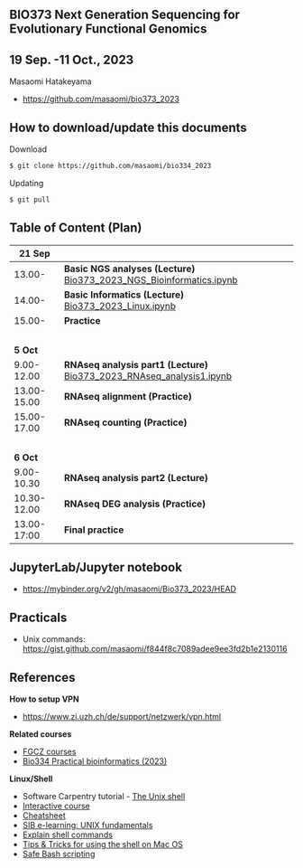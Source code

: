 ## BIO373 Next Generation Sequencing for Evolutionary Functional Genomics

## 19 Sep. -11 Oct., 2023

Masaomi Hatakeyama
- https://github.com/masaomi/bio373_2023

## How to download/update this documents

Download
```bash
$ git clone https://github.com/masaomi/bio334_2023
```

Updating
```bash
$ git pull
```

## Table of Content (Plan)

**21 Sep** | &nbsp; 
-------|-------
13.00- | **Basic NGS analyses (Lecture)** [Bio373_2023_NGS_Bioinformatics.ipynb](Bio373_2023_NGS_Bioinformatics.ipynb)
14.00- | **Basic Informatics (Lecture)** [Bio373_2023_Linux.ipynb](Bio373_2023_Linux.ipynb)
15.00- | **Practice**
 &nbsp;| &nbsp;
**5 Oct**   | &nbsp; 
9.00-12.00  | **RNAseq analysis part1 (Lecture)** [Bio373_2023_RNAseq_analysis1.ipynb](Bio373_2023_RNAseq_analysis1.ipynb)
13.00-15.00 | **RNAseq alignment (Practice)**
15.00-17.00 | **RNAseq counting (Practice)**
 &nbsp;| &nbsp;
**6 Oct**   | &nbsp; 
9.00-10.30  | **RNAseq analysis part2 (Lecture)**
10.30-12.00 | **RNAseq DEG analysis (Practice)**
13.00-17:00 | **Final practice**

## JupyterLab/Jupyter notebook

* https://mybinder.org/v2/gh/masaomi/Bio373_2023/HEAD

## Practicals

- Unix commands: https://gist.github.com/masaomi/f844f8c7089adee9ee3fd2b1e2130116

## References

**How to setup VPN**

* https://www.zi.uzh.ch/de/support/netzwerk/vpn.html

**Related courses**

* [FGCZ courses](https://fgcz.ch/education.html)
* [Bio334 Practical bioinformatics (2023)](https://studentservices.uzh.ch/uzh/anonym/vvz/?sap-language=EN&sap-ui-language=EN#/details/2023/004/SM/50628703)

**Linux/Shell**  
- Software Carpentry tutorial - [The Unix shell](http://swcarpentry.github.io/shell-novice)   
- [Interactive course](http://www.learnshell.org/)  
- [Cheatsheet](https://github.com/swcarpentry/boot-camps/blob/master/shell/shell_cheatsheet.md)  
- [SIB e-learning: UNIX fundamentals](http://edu.isb-sib.ch/pluginfile.php/2878/mod_resource/content/3/couselab-html/content.html)  
- [Explain shell commands](http://explainshell.com/)   
- [Tips & Tricks for using the shell on Mac OS](http://furbo.org/2014/09/03/the-terminal/)  
- [Safe Bash scripting](http://robertmuth.blogspot.ch/2012/08/better-bash-scripting-in-15-minutes.html)



